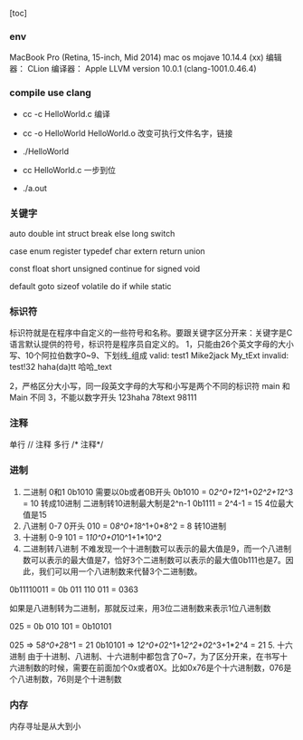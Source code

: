 [toc]

### env
MacBook Pro (Retina, 15-inch, Mid 2014)
mac os mojave 10.14.4 (xx)
编辑器： CLion
编译器： Apple LLVM version 10.0.1 (clang-1001.0.46.4)



### compile use clang
-  cc -c HelloWorld.c 编译
- cc -o HelloWorld HelloWorld.o 改变可执行文件名字，链接
- ./HelloWorld

- cc HelloWorld.c 一步到位
- ./a.out


### 关键字
auto double int struct break else long switch

case enum register typedef char extern return union

const float short unsigned continue for signed void

default goto sizeof volatile do if while static

### 标识符
标识符就是在程序中自定义的一些符号和名称。要跟关键字区分开来：关键字是C语言默认提供的符号，标识符是程序员自定义的。
1，只能由26个英文字母的大小写、10个阿拉伯数字0~9、下划线_组成
valid: test1    Mike2jack   My_tExt
invalid: test!32   haha(da)tt   哈哈_text

2，严格区分大小写，同一段英文字母的大写和小写是两个不同的标识符
main 和Main 不同
3，不能以数字开头
123haha  78text  98111

### 注释
单行 // 注释
多行 /* 注释*/

### 进制

1. 二进制
0和1
0b1010 需要以0b或者0B开头
0b1010 = 0*2^0+1*2^1+0*2^2+1*2^3 = 10 转成10进制
二进制转10进制最大制是2^n-1 0b1111 = 2^4-1 = 15  4位最大值是15
2. 八进制
0-7    0开头
010 = 0*8^0+1*8^1+0*8^2 = 8 转10进制
3. 十进制 
0-9
101 = 1*10^0+0*10^1+1*10^2
4. 二进制转八进制
不难发现一个十进制数可以表示的最大值是9，而一个八进制数可以表示的最大值是7，恰好3个二进制数可以表示的最大值0b111也是7。因此，我们可以用一个八进制数来代替3个二进制数。

0b11110011 = 0b 011  110  011  = 0363

如果是八进制转为二进制，那就反过来，用3位二进制数来表示1位八进制数

025 = 0b 010  101 = 0b10101

025 => 5*8^0+2*8^1 = 21
0b10101 => 1*2^0+0*2^1+1*2^2+0*2^3+1*2^4 = 21
5. 十六进制
由于十进制、八进制、十六进制中都包含了0~7，为了区分开来，在书写十六进制数的时候，需要在前面加个0x或者0X。比如0x76是个十六进制数，076是个八进制数，76则是个十进制数

### 内存
内存寻址是从大到小
